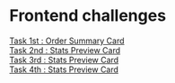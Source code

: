 # Frontend challenges

[Task 1st : Order Summary Card](https://saaqlainn.github.io/FrontEnd-Tasks/1st.Order%20summary%20Card) <br>
[Task 2nd : Stats Preview Card](https://saaqlainn.github.io/FrontEnd-Tasks/2nd.Stats%20Preview%20Card) <br>
[Task 3rd : Stats Preview Card](https://saaqlainn.github.io/FrontEnd-Tasks/3rd.Three-Column%20Preview%20Card) <br>
[Task 4th : Stats Preview Card](https://saaqlainn.github.io/FrontEnd-Tasks/4th.Profile%20card%20component) <br>
